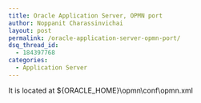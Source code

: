 ```yaml
---
title: Oracle Application Server, OPMN port
author: Noppanit Charassinvichai
layout: post
permalink: /oracle-application-server-opmn-port/
dsq_thread_id:
  - 184397768
categories:
  - Application Server
---
```

It is located at ${ORACLE_HOME}\opmn\conf\opmn.xml
